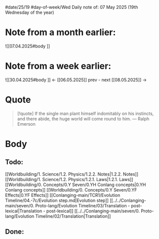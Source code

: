 
#date/25/19
#day-of-week/Wed
Daily note of: 07 May 2025 (19th Wednesday of the year)

# Note from a month earlier:
![[07.04.2025#body ]]

# Note from a week earlier:
![[30.04.2025#body ]]
 <- [[06.05.2025]] prev - next [[08.05.2025]] ->
# Quote

> [!quote] If the single man plant himself indomitably on his instincts, and there abide, the huge world will come round to him.
> — Ralph Emerson
# Body

## Todo:

[[Worldbuilding/1. Science/1.2. Physics/1.2.2. Notes|1.2.2. Notes]]
[[Worldbuilding/1. Science/1.2. Physics/1.2.1. Laws|1.2.1. Laws]]
[[Worldbuilding/0. Concepts/0.Y Seven/0.YH Conlang concepts|0.YH Conlang concepts]]
[[Worldbuilding/0. Concepts/0.Y Seven/0.YF Effects|0.YF Effects]]
[[Conlanging-main/TCR1/Evolution Timeline/04.-7c/Evolution step.md|Evolution step]]
[[../../Conlanging-main/seven/0. Proto-lang/Evolution Timeline/03/Translation - post-lexical|Translation - post-lexical]]
[[../../Conlanging-main/seven/0. Proto-lang/Evolution Timeline/02/Translation|Translation]]
## Done: